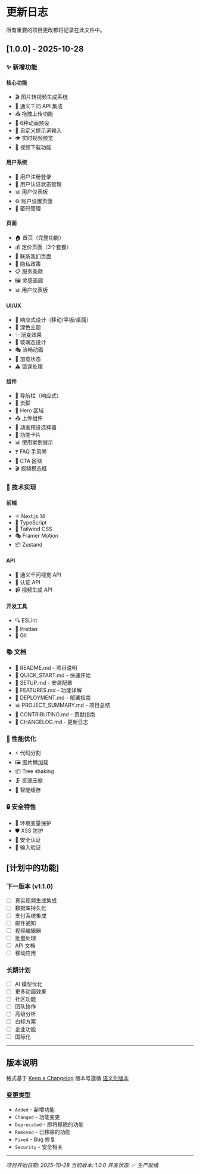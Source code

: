 # 更新日志

所有重要的项目更改都将记录在此文件中。

## [1.0.0] - 2025-10-28

### ✨ 新增功能

#### 核心功能
- 🎬 图片转视频生成系统
- 🤖 通义千问 API 集成
- 📤 拖拽上传功能
- 🎨 6种动画预设
- 💬 自定义提示词输入
- 👁️ 实时视频预览
- 💾 视频下载功能

#### 用户系统
- 🔐 用户注册登录
- 👤 用户认证状态管理
- 📊 用户仪表板
- ⚙️ 账户设置页面
- 🔑 密码管理

#### 页面
- 🏠 首页（完整功能）
- 💰 定价页面（3个套餐）
- 📧 联系我们页面
- 📜 隐私政策
- 📋 服务条款
- 🖼️ 灵感画廊
- 📊 用户仪表板

#### UI/UX
- 🎨 响应式设计（移动/平板/桌面）
- 🌙 深色主题
- ✨ 渐变效果
- 💎 玻璃态设计
- 🎭 流畅动画
- 🔄 加载状态
- ⚠️ 错误处理

#### 组件
- 📍 导航栏（响应式）
- 📄 页脚
- 🎯 Hero 区域
- 📤 上传组件
- 🎨 动画预设选择器
- 🎴 功能卡片
- 📊 使用案例展示
- ❓ FAQ 手风琴
- 📣 CTA 区块
- 🎬 视频模态框

### 🔧 技术实现

#### 前端
- ⚛️ Next.js 14
- 📘 TypeScript
- 🎨 Tailwind CSS
- 🎭 Framer Motion
- 📦 Zustand

#### API
- 🤖 通义千问视觉 API
- 🔐 认证 API
- 📹 视频生成 API

#### 开发工具
- 🔍 ESLint
- 💅 Prettier
- 🐙 Git

### 📚 文档

- 📖 README.md - 项目说明
- 🚀 QUICK_START.md - 快速开始
- 🔧 SETUP.md - 安装配置
- 🌟 FEATURES.md - 功能详解
- 🚢 DEPLOYMENT.md - 部署指南
- 📊 PROJECT_SUMMARY.md - 项目总结
- 🤝 CONTRIBUTING.md - 贡献指南
- 📝 CHANGELOG.md - 更新日志

### 🎯 性能优化

- ⚡ 代码分割
- 🖼️ 图片懒加载
- 📦 Tree shaking
- 🗜️ 资源压缩
- 💾 智能缓存

### 🔒 安全特性

- 🔐 环境变量保护
- 🛡️ XSS 防护
- 🔑 安全认证
- 📝 输入验证

## [计划中的功能]

### 下一版本 (v1.1.0)

- [ ] 真实视频生成集成
- [ ] 数据库持久化
- [ ] 支付系统集成
- [ ] 邮件通知
- [ ] 视频编辑器
- [ ] 批量处理
- [ ] API 文档
- [ ] 移动应用

### 长期计划

- [ ] AI 模型优化
- [ ] 更多动画效果
- [ ] 社区功能
- [ ] 团队协作
- [ ] 高级分析
- [ ] 白标方案
- [ ] 企业功能
- [ ] 国际化

---

## 版本说明

格式基于 [Keep a Changelog](https://keepachangelog.com/)
版本号遵循 [语义化版本](https://semver.org/)

### 变更类型

- `Added` - 新增功能
- `Changed` - 功能变更
- `Deprecated` - 即将移除的功能
- `Removed` - 已移除的功能
- `Fixed` - Bug 修复
- `Security` - 安全相关

---

*项目开始日期: 2025-10-28*
*当前版本: 1.0.0*
*开发状态: ✅ 生产就绪*

